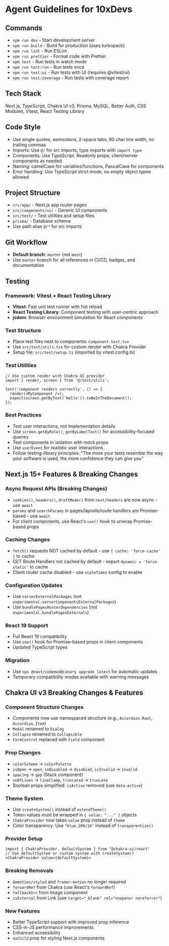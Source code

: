 # Agent Guidelines for 10xDevs

## Commands

- `npm run dev` - Start development server
- `npm run build` - Build for production (uses turbopack)
- `npm run lint` - Run ESLint
- `npm run prettier` - Format code with Prettier
- `npm test` - Run tests in watch mode
- `npm run test:run` - Run tests once
- `npm run test:ui` - Run tests with UI (requires @vitest/ui)
- `npm run test:coverage` - Run tests with coverage report

## Tech Stack

Next.js, TypeScript, Chakra UI v3, Prisma, MySQL, Better Auth, CSS Modules, Vitest, React Testing Library

## Code Style

- Use single quotes, semicolons, 2-space tabs, 90 char line width, no trailing commas
- Imports: Use `@/` for src imports, type imports with `import type`
- Components: Use TypeScript, Readonly props, client/server components as needed
- Naming: camelCase for variables/functions, PascalCase for components
- Error handling: Use TypeScript strict mode, no empty object types allowed

## Project Structure

- `src/app/` - Next.js app router pages
- `src/components/ui/` - Generic UI components
- `src/test/` - Test utilities and setup files
- `prisma/` - Database schema
- Use path alias `@/*` for src imports

## Git Workflow

- **Default branch**: `master` (not `main`)
- Use `master` branch for all references in CI/CD, badges, and documentation

## Testing

### Framework: Vitest + React Testing Library

- **Vitest**: Fast unit test runner with hot reload
- **React Testing Library**: Component testing with user-centric approach
- **jsdom**: Browser environment simulation for React components

### Test Structure

- Place test files next to components: `Component.test.tsx`
- Use `src/test/utils.tsx` for custom render with Chakra Provider
- Setup file: `src/test/setup.ts` (imported by vitest.config.ts)

### Test Utilities

```tsx
// Use custom render with Chakra UI provider
import { render, screen } from '@/test/utils';

test('component renders correctly', () => {
  render(<MyComponent />);
  expect(screen.getByText('Hello')).toBeInTheDocument();
});
```

### Best Practices

- Test user interactions, not implementation details
- Use `screen.getByRole()`, `getByLabelText()` for accessibility-focused queries
- Test components in isolation with mock props
- Use `userEvent` for realistic user interactions
- Follow testing-library principles: "The more your tests resemble the way your software is used, the more confidence they can give you"

## Next.js 15+ Features & Breaking Changes

### Async Request APIs (Breaking Changes)

- `cookies()`, `headers()`, `draftMode()` from `next/headers` are now async - use `await`
- `params` and `searchParams` in pages/layouts/route handlers are Promise-based - use `await`
- For client components, use React's `use()` hook to unwrap Promise-based props

### Caching Changes

- `fetch()` requests NOT cached by default - use `{ cache: 'force-cache' }` to cache
- GET Route Handlers not cached by default - export `dynamic = 'force-static'` to cache
- Client router cache disabled - use `staleTimes` config to enable

### Configuration Updates

- Use `serverExternalPackages` (not `experimental.serverComponentsExternalPackages`)
- Use `bundlePagesRouterDependencies` (not `experimental.bundlePagesExternals`)

### React 19 Support

- Full React 19 compatibility
- Use `use()` hook for Promise-based props in client components
- Updated TypeScript types

### Migration

- Use `npx @next/codemod@canary upgrade latest` for automatic updates
- Temporary compatibility modes available with warning messages

## Chakra UI v3 Breaking Changes & Features

### Component Structure Changes

- Components now use namespaced structure (e.g., `Accordion.Root`, `Accordion.Item`)
- `Modal` renamed to `Dialog`
- `Collapse` renamed to `Collapsible`
- `FormControl` replaced with `Field` component

### Prop Changes

- `colorScheme` → `colorPalette`
- `isOpen` → `open`, `isDisabled` → `disabled`, `isInvalid` → `invalid`
- `spacing` → `gap` (Stack component)
- `noOfLines` → `lineClamp`, `truncated` → `truncate`
- Boolean props simplified: `isActive` removed (use `data-active`)

### Theme System

- Use `createSystem()` instead of `extendTheme()`
- Token values must be wrapped in `{ value: "..." }` objects
- `ChakraProvider` now takes `value` prop instead of `theme`
- Color transparency: Use `"blue.200/16"` instead of `transparentize()`

### Provider Setup

```tsx
import { ChakraProvider, defaultSystem } from "@chakra-ui/react"
// Use defaultSystem or custom system with createSystem()
<ChakraProvider value={defaultSystem}>
```

### Breaking Removals

- `@emotion/styled` and `framer-motion` no longer required
- `forwardRef` from Chakra (use React's `forwardRef`)
- `fallbackSrc` from Image component
- `isExternal` from Link (use `target="_blank" rel="noopener noreferrer"`)

### New Features

- Better TypeScript support with improved prop inference
- CSS-in-JS performance improvements
- Enhanced accessibility
- `asChild` prop for styling Next.js components
